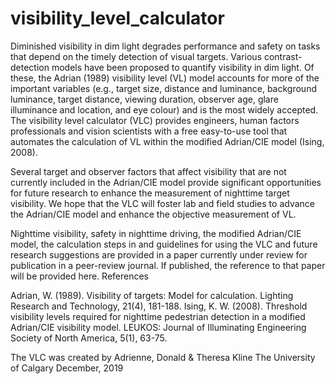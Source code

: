 # visibility_level_calculator

Diminished visibility in dim light degrades performance and safety on tasks that depend on the timely detection of visual targets. Various contrast-detection models have been proposed to quantify visibility in dim light. Of these, the Adrian (1989) visibility level (VL) model accounts for more of the important variables (e.g., target size, distance and luminance, background luminance, target distance, viewing duration, observer age, glare illuminance and location, and eye colour) and is the most widely accepted. The visibility level calculator (VLC) provides engineers, human factors professionals and vision scientists with a free easy-to-use tool that automates the calculation of VL within the modified Adrian/CIE model (Ising, 2008).

Several target and observer factors that affect visibility that are not currently included in the Adrian/CIE model provide significant opportunities for future research to enhance the measurement of nighttime target visibility. We hope that the VLC will foster lab and field studies to advance the Adrian/CIE model and enhance the objective measurement of VL.

Nighttime visibility, safety in nighttime driving, the modified Adrian/CIE model, the calculation steps in and guidelines for using the VLC and future research suggestions are provided in a paper currently under review for publication in a peer-review journal. If published, the reference to that paper will be provided here.
References

Adrian, W. (1989). Visibility of targets: Model for calculation. Lighting Research and Technology, 21(4), 181-188. 
Ising, K. W. (2008). Threshold visibility levels required for nighttime pedestrian detection in a modified Adrian/CIE visibility model. LEUKOS: Journal of Illuminating Engineering Society of North America, 5(1), 63-75.

The VLC was created by Adrienne, Donald & Theresa Kline
The University of Calgary
December, 2019


